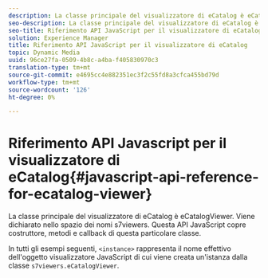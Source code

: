 ```yaml
---
description: La classe principale del visualizzatore di eCatalog è eCatalogViewer. Viene dichiarato nello spazio dei nomi s7viewers. Questa API JavaScript copre costruttore, metodi e callback di questa particolare classe.
seo-description: La classe principale del visualizzatore di eCatalog è eCatalogViewer. Viene dichiarato nello spazio dei nomi s7viewers. Questa API JavaScript copre costruttore, metodi e callback di questa particolare classe.
seo-title: Riferimento API JavaScript per il visualizzatore di eCatalog
solution: Experience Manager
title: Riferimento API JavaScript per il visualizzatore di eCatalog
topic: Dynamic Media
uuid: 96ce27fa-0509-4b8c-a4ba-f405830970c3
translation-type: tm+mt
source-git-commit: e4695cc4e882351ec3f2c55fd8a3cfca455bd79d
workflow-type: tm+mt
source-wordcount: '126'
ht-degree: 0%

---
```



# Riferimento API Javascript per il visualizzatore di eCatalog{#javascript-api-reference-for-ecatalog-viewer}

La classe principale del visualizzatore di eCatalog è eCatalogViewer. Viene dichiarato nello spazio dei nomi s7viewers. Questa API JavaScript copre costruttore, metodi e callback di questa particolare classe.

In tutti gli esempi seguenti, `<instance>` rappresenta il nome effettivo dell&#39;oggetto visualizzatore JavaScript di cui viene creata un&#39;istanza dalla classe `s7viewers.eCatalogViewer`.

